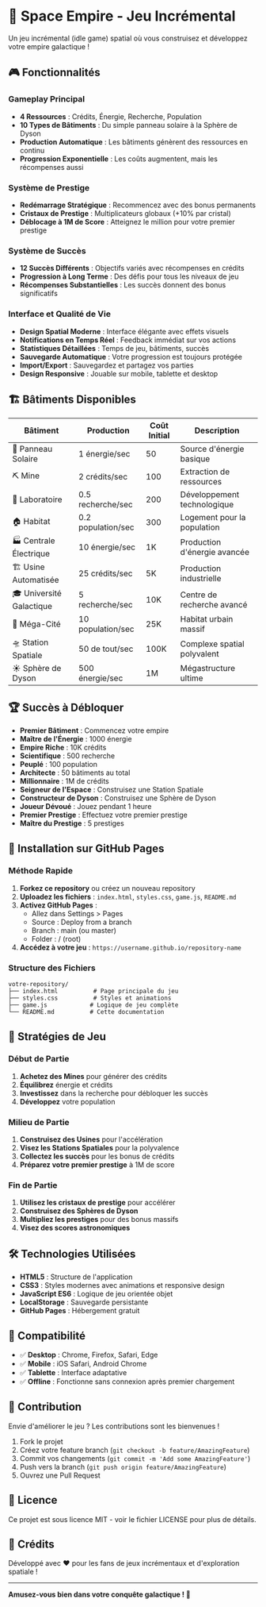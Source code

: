 # 🚀 Space Empire - Jeu Incrémental

Un jeu incrémental (idle game) spatial où vous construisez et développez votre empire galactique !

## 🎮 Fonctionnalités

### Gameplay Principal
- **4 Ressources** : Crédits, Énergie, Recherche, Population
- **10 Types de Bâtiments** : Du simple panneau solaire à la Sphère de Dyson
- **Production Automatique** : Les bâtiments génèrent des ressources en continu
- **Progression Exponentielle** : Les coûts augmentent, mais les récompenses aussi

### Système de Prestige
- **Redémarrage Stratégique** : Recommencez avec des bonus permanents
- **Cristaux de Prestige** : Multiplicateurs globaux (+10% par cristal)
- **Déblocage à 1M de Score** : Atteignez le million pour votre premier prestige

### Système de Succès
- **12 Succès Différents** : Objectifs variés avec récompenses en crédits
- **Progression à Long Terme** : Des défis pour tous les niveaux de jeu
- **Récompenses Substantielles** : Les succès donnent des bonus significatifs

### Interface et Qualité de Vie
- **Design Spatial Moderne** : Interface élégante avec effets visuels
- **Notifications en Temps Réel** : Feedback immédiat sur vos actions
- **Statistiques Détaillées** : Temps de jeu, bâtiments, succès
- **Sauvegarde Automatique** : Votre progression est toujours protégée
- **Import/Export** : Sauvegardez et partagez vos parties
- **Design Responsive** : Jouable sur mobile, tablette et desktop

## 🏗️ Bâtiments Disponibles

| Bâtiment | Production | Coût Initial | Description |
|----------|------------|--------------|-------------|
| 🔆 Panneau Solaire | 1 énergie/sec | 50 | Source d'énergie basique |
| ⛏️ Mine | 2 crédits/sec | 100 | Extraction de ressources |
| 🧪 Laboratoire | 0.5 recherche/sec | 200 | Développement technologique |
| 🏠 Habitat | 0.2 population/sec | 300 | Logement pour la population |
| 🏭 Centrale Électrique | 10 énergie/sec | 1K | Production d'énergie avancée |
| 🏗️ Usine Automatisée | 25 crédits/sec | 5K | Production industrielle |
| 🎓 Université Galactique | 5 recherche/sec | 10K | Centre de recherche avancé |
| 🌃 Méga-Cité | 10 population/sec | 25K | Habitat urbain massif |
| 🛸 Station Spatiale | 50 de tout/sec | 100K | Complexe spatial polyvalent |
| ☀️ Sphère de Dyson | 500 énergie/sec | 1M | Mégastructure ultime |

## 🏆 Succès à Débloquer

- **Premier Bâtiment** : Commencez votre empire
- **Maître de l'Énergie** : 1000 énergie
- **Empire Riche** : 10K crédits
- **Scientifique** : 500 recherche
- **Peuplé** : 100 population
- **Architecte** : 50 bâtiments au total
- **Millionnaire** : 1M de crédits
- **Seigneur de l'Espace** : Construisez une Station Spatiale
- **Constructeur de Dyson** : Construisez une Sphère de Dyson
- **Joueur Dévoué** : Jouez pendant 1 heure
- **Premier Prestige** : Effectuez votre premier prestige
- **Maître du Prestige** : 5 prestiges

## 🚀 Installation sur GitHub Pages

### Méthode Rapide
1. **Forkez ce repository** ou créez un nouveau repository
2. **Uploadez les fichiers** : `index.html`, `styles.css`, `game.js`, `README.md`
3. **Activez GitHub Pages** :
   - Allez dans Settings > Pages
   - Source : Deploy from a branch
   - Branch : main (ou master)
   - Folder : / (root)
4. **Accédez à votre jeu** : `https://username.github.io/repository-name`

### Structure des Fichiers
```
votre-repository/
├── index.html          # Page principale du jeu
├── styles.css          # Styles et animations
├── game.js            # Logique de jeu complète
└── README.md          # Cette documentation
```

## 🎯 Stratégies de Jeu

### Début de Partie
1. **Achetez des Mines** pour générer des crédits
2. **Équilibrez** énergie et crédits
3. **Investissez** dans la recherche pour débloquer les succès
4. **Développez** votre population

### Milieu de Partie
1. **Construisez des Usines** pour l'accélération
2. **Visez les Stations Spatiales** pour la polyvalence
3. **Collectez les succès** pour les bonus de crédits
4. **Préparez votre premier prestige** à 1M de score

### Fin de Partie
1. **Utilisez les cristaux de prestige** pour accélérer
2. **Construisez des Sphères de Dyson** 
3. **Multipliez les prestiges** pour des bonus massifs
4. **Visez des scores astronomiques**

## 🛠️ Technologies Utilisées

- **HTML5** : Structure de l'application
- **CSS3** : Styles modernes avec animations et responsive design
- **JavaScript ES6** : Logique de jeu orientée objet
- **LocalStorage** : Sauvegarde persistante
- **GitHub Pages** : Hébergement gratuit

## 📱 Compatibilité

- ✅ **Desktop** : Chrome, Firefox, Safari, Edge
- ✅ **Mobile** : iOS Safari, Android Chrome
- ✅ **Tablette** : Interface adaptative
- ✅ **Offline** : Fonctionne sans connexion après premier chargement

## 🤝 Contribution

Envie d'améliorer le jeu ? Les contributions sont les bienvenues !

1. Fork le projet
2. Créez votre feature branch (`git checkout -b feature/AmazingFeature`)
3. Commit vos changements (`git commit -m 'Add some AmazingFeature'`)
4. Push vers la branch (`git push origin feature/AmazingFeature`)
5. Ouvrez une Pull Request

## 📄 Licence

Ce projet est sous licence MIT - voir le fichier LICENSE pour plus de détails.

## 🎉 Crédits

Développé avec ❤️ pour les fans de jeux incrémentaux et d'exploration spatiale !

---

**Amusez-vous bien dans votre conquête galactique ! 🌌**